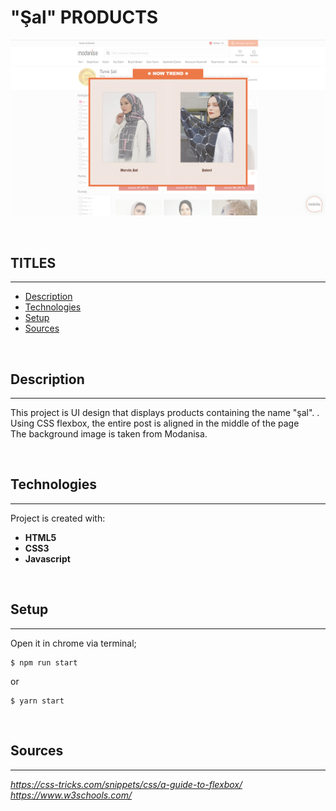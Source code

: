 # "Şal" PRODUCTS

![Products](./assets/products.png)

<br />

## **TITLES**
---
* [Description](#description)
* [Technologies](#technologies)
* [Setup](#setup)
* [Sources](#sources)

<br />

## Description
---
This project is UI design that displays products containing the name "şal".  . \
Using CSS flexbox, the entire post is aligned in the middle of the page \
The background image is taken from Modanisa.

<br />

## Technologies
---
Project is created with:
* **HTML5**
* **CSS3**
* **Javascript**

<br />

## Setup
---
Open it in chrome via terminal;


```
$ npm run start
```
or 

```
$ yarn start
```

<br />

## Sources
---
_https://css-tricks.com/snippets/css/a-guide-to-flexbox/_ \
_https://www.w3schools.com/_

